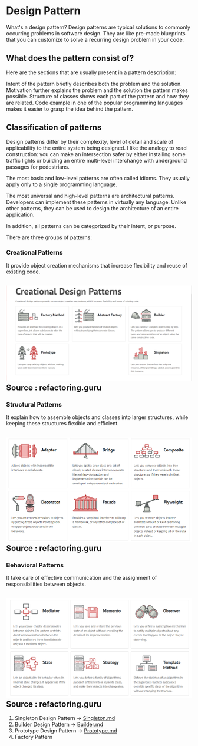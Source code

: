 # Design Pattern

What's a design pattern?
Design patterns are typical solutions to commonly occurring problems in software design. 
They are like pre-made blueprints that you can customize to solve a recurring design problem in your code.

## What does the pattern consist of?


Here are the sections that are usually present in a pattern description:

Intent of the pattern briefly describes both the problem and the solution.
Motivation further explains the problem and the solution the pattern makes possible.
Structure of classes shows each part of the pattern and how they are related.
Code example in one of the popular programming languages makes it easier to grasp the idea behind the pattern.

## Classification of patterns

Design patterns differ by their complexity, level of detail and scale of applicability to the entire system being designed. I like the analogy to road construction: you can make an intersection safer by either installing some traffic lights or building an entire multi-level interchange with underground passages for pedestrians.

The most basic and low-level patterns are often called idioms. They usually apply only to a single programming language.

The most universal and high-level patterns are architectural patterns. Developers can implement these patterns in virtually any language. Unlike other patterns, they can be used to design the architecture of an entire application.

In addition, all patterns can be categorized by their intent, or purpose. 

There are three groups of patterns:

### Creational Patterns 
It provide object creation mechanisms that increase flexibility and reuse of existing code.

![alt text](Creational%20Design%20Pattern.PNG "Image" )
Source : refactoring.guru
---------------------------------------------------------
### Structural Patterns
It explain how to assemble objects and classes into larger structures, while keeping these structures flexible and efficient.

![alt text](Structural%20Design%20Pattern.png "Image" )
Source : refactoring.guru
---------------------------------------------------------
### Behavioral Patterns
It take care of effective communication and the assignment of responsibilities between objects.

![alt text](Behavioural%20Design%20Pattern.png "Image" )
Source : refactoring.guru
----------------------------------------------------------
1. Singleton Design Pattern -> [Singleton.md](creational%2Fsingleton%2FSingleton.md)
2. Builder Design Pattern -> [Builder.md](creational%2Fbuilder%2FBuilder.md)
3. Prototype Design Pattern -> [Prototype.md](creational%2Fprototype%2FPrototype.md)
4. Factory Pattern

